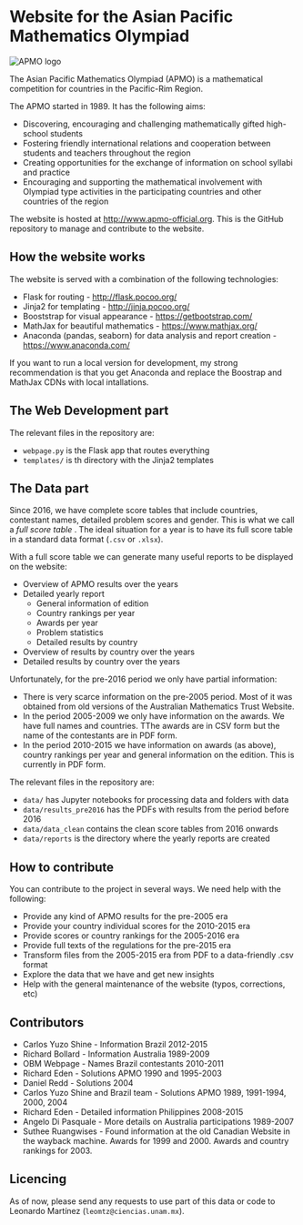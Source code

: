 # Website for the Asian Pacific Mathematics Olympiad

![APMO logo](/static/apmologo.gif "Logo Title Text 1")

The Asian Pacific Mathematics Olympiad (APMO) is a mathematical competition for countries in the Pacific-Rim Region.
      
The APMO started in 1989. It has the following aims:
  
- Discovering, encouraging and challenging mathematically gifted high-school students
- Fostering friendly international relations and cooperation between students and teachers throughout the region
- Creating opportunities for the exchange of information on school syllabi and practice
- Encouraging and supporting the mathematical involvement with Olympiad type activities in the participating countries and other countries of the region

The website is hosted at http://www.apmo-official.org. This is the GitHub repository to manage and contribute to the website.

## How the website works

The website is served with a combination of the following technologies:

- Flask for routing - http://flask.pocoo.org/
- Jinja2 for templating - http://jinja.pocoo.org/
- Booststrap for visual appearance  - https://getbootstrap.com/
- MathJax for beautiful mathematics - https://www.mathjax.org/
- Anaconda (pandas, seaborn) for data analysis and report creation - https://www.anaconda.com/

If you want to run a local version for development, my strong recommendation is that you get Anaconda and replace the Boostrap and MathJax CDNs with local intallations.

## The Web Development part

The relevant files in the repository are:

- `webpage.py` is the Flask app that routes everything
- `templates/` is th directory with the Jinja2 templates

## The Data part

Since 2016, we have complete score tables that include countries, contestant names, detailed problem scores and gender. This is what we call a <i> full score table </i>. The ideal situation for a year is to have its full score table in a standard data format (`.csv` or `.xlsx`).

With a full score table we can generate many useful reports to be displayed on the website:

- Overview of APMO results over the years
- Detailed yearly report
    - General information of edition
    - Country rankings per year
    - Awards per year
    - Problem statistics
    - Detailed results by country
- Overview of results by country over the years
- Detailed results by country over the years

Unfortunately, for the pre-2016 period we only have partial information:

- There is very scarce information on the pre-2005 period. Most of it was obtained from old versions of the Australian Mathematics Trust Website.
- In the period 2005-2009 we only have information on the awards. We have full names and countries. TThe awards are in CSV form but the name of the contestants are in PDF form.
- In the period 2010-2015 we have information on awards (as above), country rankings per year and general information on the edition. This is currently in PDF form.

The relevant files in the repository are:

- `data/` has Jupyter notebooks for processing data and folders with data
- `data/results_pre2016` has the PDFs with results from the period before 2016
- `data/data_clean` contains the clean score tables from 2016 onwards
- `data/reports` is the directory where the yearly reports are created

## How to contribute

You can contribute to the project in several ways. We need help with the following:

- Provide any kind of APMO results for the pre-2005 era
- Provide your country individual scores for the 2010-2015 era
- Provide scores or country rankings for the 2005-2016 era
- Provide full texts of the regulations for the pre-2015 era 
- Transform files from the 2005-2015 era from PDF to a data-friendly .csv format
- Explore the data that we have and get new insights
- Help with the general maintenance of the website (typos, corrections, etc)

## Contributors

- Carlos Yuzo Shine - Information Brazil 2012-2015
- Richard Bollard - Information Australia 1989-2009
- OBM Webpage - Names Brazil contestants 2010-2011
- Richard Eden - Solutions APMO 1990 and 1995-2003
- Daniel Redd - Solutions 2004
- Carlos Yuzo Shine and Brazil team - Solutions APMO 1989, 1991-1994, 2000, 2004
- Richard Eden - Detailed information Philippines 2008-2015
- Angelo Di Pasquale - More details on Australia participations 1989-2007
- Suthee Ruangwises - Found information at the old Canadian Website in the wayback machine. Awards for 1999 and 2000. Awards and country rankings for 2003.

## Licencing

As of now, please send any requests to use part of this data or code to Leonardo Martínez (`leomtz@ciencias.unam.mx`).